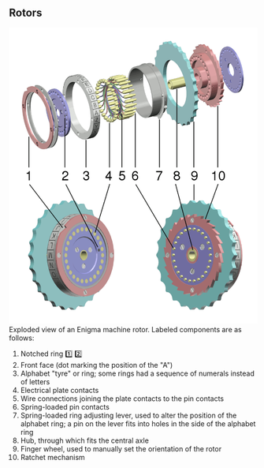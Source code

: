 ## Rotors

![rotors](../../imgs/rotors-model.png)
Exploded view of an Enigma machine rotor. Labeled components are as follows:
 1. Notched ring [:one:](stl/1_notched_ring.stl) [:two:](stl/2_notched_ring.stl)
 2. Front face (dot marking the position of the "A")
 3. Alphabet "tyre" or ring; some rings had a sequence of numerals instead of letters
 4. Electrical plate contacts
 5. Wire connections joining the plate contacts to the pin contacts
 6. Spring-loaded pin contacts
 7. Spring-loaded ring adjusting lever, used to alter the position of the alphabet ring; a pin on the lever fits into holes in the side of the alphabet ring
 8. Hub, through which fits the central axle
 9. Finger wheel, used to manually set the orientation of the rotor
 10. Ratchet mechanism
